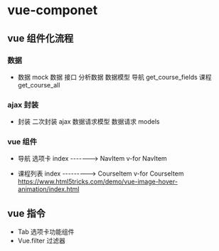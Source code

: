 # vue-componet

## vue 组件化流程

### 数据

- 数据
  mock 数据
  接口
  分析数据
  数据模型
  导航 get_course_fields
  课程 get_course_all

### ajax 封装

- 封装
  二次封装 ajax
  数据请求模型 数据请求 models

### vue 组件

- 导航 选项卡
  index -------> NavItem v-for
  NavItem

- 课程列表
  index ---------> CourseItem v-for
  CourseItem
  https://www.html5tricks.com/demo/vue-image-hover-animation/index.html

## vue 指令

- Tab 选项卡功能组件
- Vue.filter 过滤器
